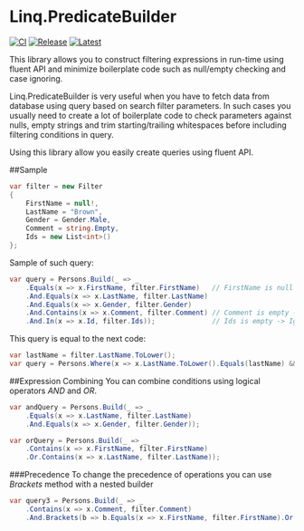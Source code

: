 # Linq.PredicateBuilder

[![CI](https://github.com/max-eroshkin/Linq.PredicateBuilder/actions/workflows/CI.yml/badge.svg)](https://github.com/max-eroshkin/Linq.PredicateBuilder/actions)
[![Release](https://img.shields.io/nuget/v/Linq.PredicateBuilder?logo=nuget&label=release&color=blue)](https://www.nuget.org/packages/Linq.PredicateBuilder)
[![Latest](https://img.shields.io/nuget/vpre/Linq.PredicateBuilder?logo=nuget&label=latest&color=yellow)](https://www.nuget.org/packages/Linq.PredicateBuilder/absoluteLatest)

This library allows you to construct filtering expressions in run-time using fluent API
and minimize boilerplate code such as null/empty checking and case ignoring.

Linq.PredicateBuilder is very useful when you have to fetch data from database using query based on search
 filter parameters. In such cases you usually need to create a lot of boilerplate code to check parameters against
 nulls, empty strings and trim starting/trailing whitespaces before including filtering conditions in query.
         
 Using this library allow you easily create queries using fluent API.

##Sample
      
```c#       
var filter = new Filter
{
    FirstName = null!,
    LastName = "Brown",
    Gender = Gender.Male,
    Comment = string.Empty,
    Ids = new List<int>()
};
```
        
Sample of such query:
```c#
var query = Persons.Build(_ => _
    .Equals(x => x.FirstName, filter.FirstName)   // FirstName is null -> Ignored
    .And.Equals(x => x.LastName, filter.LastName)
    .And.Equals(x => x.Gender, filter.Gender)
    .And.Contains(x => x.Comment, filter.Comment) // Comment is empty -> Ignored
    .And.In(x => x.Id, filter.Ids));              // Ids is empty -> Ignored
```

This query is equal to the next code:

```c#
var lastName = filter.LastName.ToLower();
var query = Persons.Where(x => x.LastName.ToLower().Equals(lastName) && x.Gender.Equals(filter.Gender));
```
##Expression Combining
You can combine conditions using logical operators _AND_ and _OR_.

```c#
var andQuery = Persons.Build(_ => _
    .Equals(x => x.LastName, filter.LastName)
    .And.Equals(x => x.Gender, filter.Gender));
 ```    
```c#
var orQuery = Persons.Build(_ => _
    .Contains(x => x.FirstName, filter.FirstName)
    .Or.Contains(x => x.LastName, filter.LastName));
  ```      
###Precedence
To change the precedence of operations you can use _Brackets_ method with a nested builder
```c#
var query3 = Persons.Build(_ => _
    .Contains(x => x.Comment, filter.Comment)
    .And.Brackets(b => b.Equals(x => x.FirstName, filter.FirstName).Or.Equals(x => x.LastName, filter.LastName)));
```